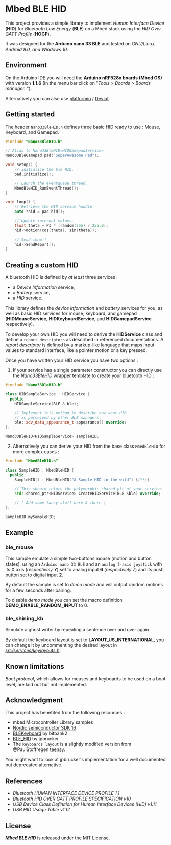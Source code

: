 # Mbed BLE HID

This project provides a simple library to implement *Human Interface Device* (**HID**) for *Bluetooth Low Energy* (**BLE**) on a Mbed stack using the *HID Over GATT Profile* (**HOGP**). 

It was designed for the **Arduino nano 33 BLE** and tested on _GNU/Linux, Android 8.0, and Windows 10_.

## Environment

On the Arduino IDE you will need the **Arduino nRF528x boards (Mbed OS)** with version **1.1.6** (In the menu bar click on "_Tools > Boards > Boards manager.._").

Alternatively you can also use [platformio](https://github.com/platformio) / [Deviot](https://github.com/platformio/Deviot).


## Getting started

The header `Nano33BleHID.h` defines three basic HID ready to use : Mouse, Keyboard, and Gamepad.

```cpp
#include "Nano33BleHID.h"

// Alias to Nano33BleHID<HIDGamepadService>
Nano33BleGamepad pad("SuperAwesome Pad");

void setup() {
    // initialize the ble HID.
    pad.initialize();

    // Launch the eventqueue thread.
    MbedBleHID_RunEventThread();
}

void loop() {
    // Retrieve the HID service handle.
    auto *hid = pad.hid();

    // Update internal values.
    float theta = PI * (random(255) / 255.0);
    hid->motion(cos(theta), sin(theta));

    // Send them !
    hid->SendReport();
}
```

## Creating a custom HID

A bluetooth HID is defined by *at least* three services :
 * a *Device Information* service,
 * a *Battery* service,
 * a *HID* service.

This library defines the *device information* and *battery* services for you, as well as basic HID services for mouse, keyboard, and gamepad (**HIDMouseService**, **HIDKeyboardService**, and **HIDGamepadService** respectively).

To develop your own HID you will need to derive the **HIDService** class and define a `report descriptors` as described in referenced documentations. A _report descriptor_ is defined by a markup-like language that maps input values to standard interface, like a pointer motion or a key pressed.

Once you have written your HID service you have two options :

1) If your service has a single parameter constructor you can directly use the *Nano33BleHID<T>* wrapper template to create your bluetooth HID :
```cpp
#include "Nano33BleHID.h"

class HIDSampleService : HIDService {
  public:
    HIDSampleService(BLE &_ble);

    // Implement this method to describe how your HID 
    // is perceived by other BLE managers.
    ble::adv_data_appearance_t appearance() override; 
};

Nano33BleHID<HIDSampleService> sampleHID;
```

2) Alternatively you can derive your HID from the base class `MbedBleHID` for more complex cases :
```cpp
#include "MbedBleHID.h"

class SampleHID : MbedBleHID {
  public:
    SampleHID() : MbedBleHID("A Sample HID in the wild") {/**/}

    // This should return the polymorphic shared_ptr of your service.
    std::shared_ptr<HIDService> CreateHIDService(BLE &ble) override;

    // [ Add some fancy stuff here & there ]
};

SampleHID mySampleHID;
```


## Example

### ble_mouse

This sample emulate a simple two-buttons mouse (motion and button states), using an `Arduino nano 33 BLE` and an `analog 2-axis joystick` with its X axis (*respectively Y*) set to analog input **6** (*respectively 7*) and its push button set to digital input **2**.

By default the sample is set to *demo mode* and will output random motions for a few seconds after pairing.

To disable *demo mode* you can set the macro definition **DEMO_ENABLE_RANDOM_INPUT** to 0.

### ble_shining_kb

Simulate a ghost writer by repeating a sentence over and over again.

By default the keyboard layout is set to **LAYOUT_US_INTERNATIONAL**, you can change it by uncommenting the desired layout in [*src/services/keylayouts.h*](https://github.com/tcoppex/mbed-ble-hid/blob/master/src/services/keylayouts.h).

## Known limitations

*Boot protocol*, which allows for mouses and keyboards to be used on a boot level, are laid out but not implemented.

## Acknowledgment

This project has benefited from the following resources :

* mbed Microcontroller Library samples
* [Nordic semiconductor SDK 16](http://developer.nordicsemi.com/nRF5_SDK/nRF5_SDK_v16.x.x/)
* [BLEKeyboard](https://github.com/bitbank2/BLE_Keyboard) by bitbank2
* [BLE_HID](https://github.com/jpbrucker/BLE_HID) by jpbrucker
* The `keyboards layout` is a slightly modified version from @PaulStoffregen [teensy](https://github.com/PaulStoffregen/cores/blob/master/teensy/keylayouts.h).

You might want to look at jpbrucker's implementation for a well documented but deprecated alternative.


## References

* *Bluetooth HUMAN INTERFACE DEVICE PROFILE 1.1*
* *Bluetooth HID OVER GATT PROFILE SPECIFICATION v10*
* *USB Device Class Definition for Human Interface Devices (HID) v1.11* 
* *USB HID Usage Table v1.12*

## License

_**Mbed BLE HID**_ is released under the MIT License.
